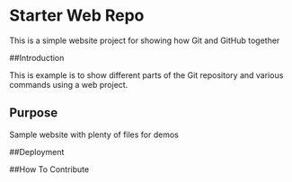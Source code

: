 # Starter Web Repo

This is a simple website project for showing how Git and GitHub together

##Introduction

This is example is to show different parts of the Git repository and various commands using a web project.

## Purpose

Sample website with plenty of files for demos

##Deployment


##How To Contribute